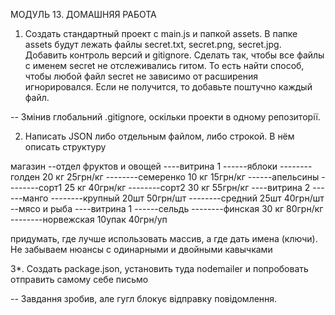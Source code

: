 МОДУЛЬ 13. ДОМАШНЯЯ РАБОТА

1. Создать стандартный проект с main.js и папкой assets.
В папке assets будут лежать файлы secret.txt, secret.png, secret.jpg. Добавить контроль версий и gitignore.
Сделать так, чтобы все файлы с именем secret не отслеживались гитом.
То есть найти способ, чтобы любой файл secret не зависимо от расширения игнорировался.
Если не получится, то добавьте поштучно каждый файл.

-- Змінив глобальний .gitignore, оскільки проекти в одному репозиторії.

2. Написать JSON либо отдельным файлом, либо строкой. В нём описать структуру

магазин
--отдел фруктов и овощей
----витрина 1
------яблоки
--------голден 20 кг 25грн/кг
--------семеренко 10 кг 15грн/кг
------апельсины
--------сорт1 25 кг 40грн/кг
--------сорт2 30 кг 55грн/кг
----витрина 2
------манго
--------крупный 20шт 50грн/шт
--------средний 25шт 40грн/шт
--мясо и рыба
----витрина 1
------сельдь
--------финская 30 кг 80грн/кг
--------норвежская 10упак 40грн/уп

придумать, где лучше использовать массив, а где дать имена (ключи).
Не забываем нюансы с одинарными и двойными кавычками

3*. Создать package.json, установить туда nodemailer и попробовать отправить самому себе письмо

-- Завдання зробив, але гугл блокує відправку повідомлення.
